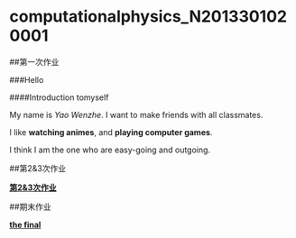 # computationalphysics_N2013301020001

##第一次作业

###Hello

####Introduction tomyself

My  name  is  *Yao Wenzhe*. I  want  to  make  friends  with  all  classmates.

I  like  **watching  animes**, and  **playing  computer  games**.

I  think  I  am  the  one  who  are  easy-going  and  outgoing.


##第2&3次作业

[**第2&3次作业**](https://github.com/ywzhelium/computationalphysics_N2013301020001/blob/master/%E7%AC%AC2%263%E6%AC%A1%E4%BD%9C%E4%B8%9A)

##期末作业

[**the final**](https://www.zybuluo.com/homulilly/note/413614)
